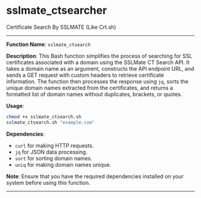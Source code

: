 # sslmate_ctsearcher
Certificate Search By SSLMATE (Like Crt.sh)

---

**Function Name**: `sslmate_ctsearch`

**Description**:
This Bash function simplifies the process of searching for SSL certificates associated with a domain using the SSLMate CT Search API. It takes a domain name as an argument, constructs the API endpoint URL, and sends a GET request with custom headers to retrieve certificate information. The function then processes the response using `jq`, sorts the unique domain names extracted from the certificates, and returns a formatted list of domain names without duplicates, brackets, or quotes.

**Usage**:
```bash
chmod +x sslmate_ctsearch.sh
sslmate_ctsearch.sh "example.com"
```

**Dependencies**:
- `curl` for making HTTP requests.
- `jq` for JSON data processing.
- `sort` for sorting domain names.
- `uniq` for making domain names unique.

**Note**:
Ensure that you have the required dependencies installed on your system before using this function.

---
